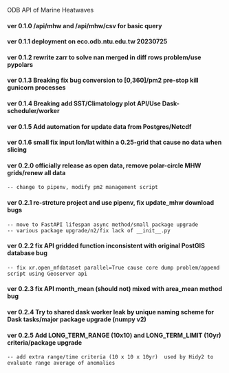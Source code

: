 ODB API of Marine Heatwaves
#### ver 0.1.0 /api/mhw and /api/mhw/csv for basic query

#### ver 0.1.1 deployment on eco.odb.ntu.edu.tw 20230725

#### ver 0.1.2 rewrite zarr to solve nan merged in diff rows problem/use pypolars

#### ver 0.1.3 Breaking fix bug conversion to [0,360]/pm2 pre-stop kill gunicorn processes

#### ver 0.1.4 Breaking add SST/Climatology plot API/Use Dask-scheduler/worker

#### ver 0.1.5 Add automation for update data from Postgres/Netcdf

#### ver 0.1.6 small fix input lon/lat within a 0.25-grid that cause no data when slicing

#### ver 0.2.0 officially release as open data, remove polar-circle MHW grids/renew all data

    -- change to pipenv, modify pm2 management script

#### ver 0.2.1 re-strcture project and use pipenv, fix update_mhw download bugs

    -- move to FastAPI lifespan async method/small package upgrade
    -- various package upgrade/n2/fix lack of __init__.py

#### ver 0.2.2 fix API gridded function inconsistent with original PostGIS database bug

    -- fix xr.open_mfdataset parallel=True cause core dump problem/append script using Geoserver api

#### ver 0.2.3 fix API month_mean (should not) mixed with area_mean method bug
#### ver 0.2.4 Try to shared dask worker leak by unique naming scheme for Dask tasks/major package upgrade (numpy v2)
#### ver 0.2.5 Add LONG_TERM_RANGE (10x10) and LONG_TERM_LIMIT (10yr) criteria/package upgrade

    -- add extra range/time criteria (10 x 10 x 10yr)  used by Hidy2 to evaluate range average of anomalies 
